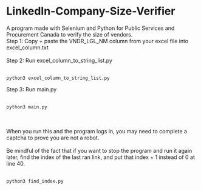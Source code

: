 # LinkedIn-Company-Size-Verifier
A program made with Selenium and Python for Public Services and Procurement Canada to verify the size of vendors. <br />
Step 1: Copy + paste the VNDR_LGL_NM column from your excel file into excel_column.txt <br /><br />
Step 2: Run excel_column_to_string_list.py <br /><br />
```
python3 excel_column_to_string_list.py
```
Step 3: Run main.py<br /><br />
```
python3 main.py
```
<br /><br />
When you run this and the program logs in, you may need to complete a captcha to prove you are not a robot.
<br /><br />
Be mindful of the fact that if you want to stop the program and run it again later, find the index of the last ran link, and put that index + 1 instead of 0 at line 40.<br /><br />
```
python3 find_index.py
```
